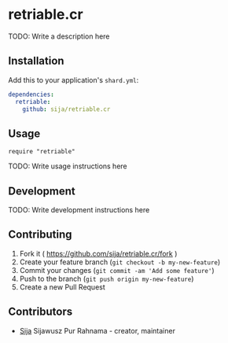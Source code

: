 # retriable.cr

TODO: Write a description here

## Installation

Add this to your application's `shard.yml`:

```yaml
dependencies:
  retriable:
    github: sija/retriable.cr
```

## Usage

```crystal
require "retriable"
```

TODO: Write usage instructions here

## Development

TODO: Write development instructions here

## Contributing

1. Fork it ( https://github.com/sija/retriable.cr/fork )
2. Create your feature branch (`git checkout -b my-new-feature`)
3. Commit your changes (`git commit -am 'Add some feature'`)
4. Push to the branch (`git push origin my-new-feature`)
5. Create a new Pull Request

## Contributors

- [Sija](https://github.com/Sija) Sijawusz Pur Rahnama - creator, maintainer
